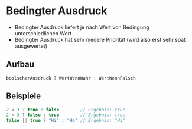 # Bedingter Ausdruck

- Bedingter Ausdruck liefert je nach Wert von Bedingung unterschiedlichen Wert
- Bedingter Ausdruck hat sehr niedere Priorität (wird also erst sehr spät ausgewertet)

## Aufbau

```
boolscherAusdruck ? WertWennWahr : WertWennFalsch
```

## Beispiele

```java
2 < 3 ? true : false        // Ergebnis: true
2 < 3 ? false : true        // Ergebnis: true
false || true ? "Hi" : "Ho" // Ergebnis: "Hi"
```
